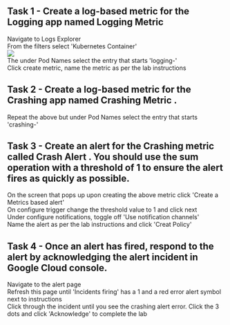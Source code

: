 ## Task 1 - Create a log-based metric for the Logging app named Logging Metric
Navigate to Logs Explorer  
From the filters select 'Kubernetes Container'  
![](https://raw.githubusercontent.com/DavidCox88/GoogleClout-Challenge/feature/challenge3/Images/1-logging-kubernetes-container.png)  
The under Pod Names select the entry that starts 'logging-'  
Click create metric, name the metric as per the lab instructions

## Task 2 - Create a log-based metric for the Crashing app named Crashing Metric .
Repeat the above but under Pod Names select the entry that starts 'crashing-'

## Task 3 - Create an alert for the Crashing metric called Crash Alert . You should use the sum operation with a threshold of 1 to ensure the alert fires as quickly as possible.
On the screen that pops up upon creating the above metric click 'Create a Metrics based alert'  
On configure trigger change the threshold value to 1 and click next  
Under configure notifications, toggle off 'Use notification channels'  
Name the alert as per the lab instructions and click 'Creat Policy'  

## Task 4 - Once an alert has fired, respond to the alert by acknowledging the alert incident in Google Cloud console.
Navigate to the alert page  
Refresh this page until 'Incidents firing' has a 1 and a red error alert symbol next to instructions  
Click through the incident until you see the crashing alert error. Click the 3 dots and click 'Acknowledge' to complete the lab